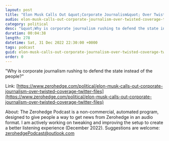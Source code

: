 ```yaml
---
layout: post
title: "Elon Musk Calls Out &quot;Corporate Journalism&quot; Over Twisted Coverage Of His 'Twitter Files'"
audio: elon-musk-calls-out-corporate-journalism-over-twisted-coverage-twitter-files-8
category: political
desc: "&quot;Why is corporate journalism rushing to defend the state instead of the people?&quot;"
duration: 00:04:38
length: 278
datetime: Sat, 31 Dec 2022 22:30:00 +0000
tags: podcast
guid: elon-musk-calls-out-corporate-journalism-over-twisted-coverage-twitter-files-0
order: 0
---
```

&quot;Why is corporate journalism rushing to defend the state instead of the people?&quot;

Link: [https://www.zerohedge.com/political/elon-musk-calls-out-corporate-journalism-over-twisted-coverage-twitter-files](https://www.zerohedge.com/political/elon-musk-calls-out-corporate-journalism-over-twisted-coverage-twitter-files)

About: The Zerohedge Podcast is a non-commercial, automated program, designed to give people a way to get news from Zerohedge in an audio format.  I am actively working on tweaking and improving the setup to create a better listening experience (December 2022).  Suggestions are welcome: [zerohedgePodcast@outlook.com](mailto:zerohedgePodcast@outlook.com)